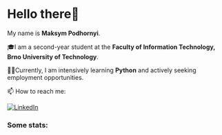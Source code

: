 # Hello there👋

My name is **Maksym Podhornyi**.

🎓I am a second-year student at the **Faculty of Information Technology, Brno University of Technology**.

👨‍💻Currently, I am intensively learning **Python** and actively seeking employment opportunities.

📫 How to reach me:

[![LinkedIn](https://img.shields.io/badge/LinkedIn-%230077B5.svg?logo=linkedin&logoColor=white)](https://www.linkedin.com/in/maksym-podhornyi/) 

### Some stats:

<!--[![Maksym's GitHub Stats](https://github-readme-stats.vercel.app/api?username=max0n1x&count_private=true&hide=contribs&show_icons=true&theme=tokyonight&include_all_commits=true&disable_animations=true)](https://github.com/max0n1x)--s>

[![Most Used Languages](https://github-readme-stats.vercel.app/api/top-langs/?username=max0n1x&langs_count=10&layout=compact&theme=tokyonight)](https://github.com/max0n1x)

*The **Most Used Languages** section doesn't serve as a measure of my skill level or expertise in those languages. Rather, it's a GitHub metric indicating which languages constitute the bulk of the code in my GitHub repositories.*

<!--
**max0n1x/max0n1x** is a ✨ _special_ ✨ repository because its `README.md` (this file) appears on your GitHub profile.

Here are some ideas to get you started:

- 🔭 I’m currently working on ...
- 🌱 I’m currently learning ...
- 👯 I’m looking to collaborate on ...
- 🤔 I’m looking for help with ...
- 💬 Ask me about ...
- 📫 How to reach me: ...
- 😄 Pronouns: ...
- ⚡ Fun fact: ...
-->
